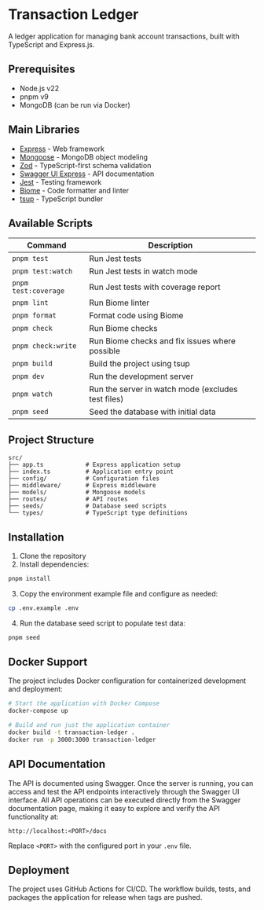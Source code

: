 # Transaction Ledger

A ledger application for managing bank account transactions, built with TypeScript and Express.js.

## Prerequisites

- Node.js v22
- pnpm v9
- MongoDB (can be run via Docker)

## Main Libraries

- [Express](https://expressjs.com/) - Web framework
- [Mongoose](https://mongoosejs.com/) - MongoDB object modeling
- [Zod](https://zod.dev/) - TypeScript-first schema validation
- [Swagger UI Express](https://github.com/scottie1984/swagger-ui-express) - API documentation
- [Jest](https://jestjs.io/) - Testing framework
- [Biome](https://biomejs.dev/) - Code formatter and linter
- [tsup](https://github.com/egoist/tsup) - TypeScript bundler

## Available Scripts

| Command | Description |
|---------|-------------|
| `pnpm test` | Run Jest tests |
| `pnpm test:watch` | Run Jest tests in watch mode |
| `pnpm test:coverage` | Run Jest tests with coverage report |
| `pnpm lint` | Run Biome linter |
| `pnpm format` | Format code using Biome |
| `pnpm check` | Run Biome checks |
| `pnpm check:write` | Run Biome checks and fix issues where possible |
| `pnpm build` | Build the project using tsup |
| `pnpm dev` | Run the development server |
| `pnpm watch` | Run the server in watch mode (excludes test files) |
| `pnpm seed` | Seed the database with initial data |

## Project Structure

```
src/
├── app.ts            # Express application setup
├── index.ts          # Application entry point
├── config/           # Configuration files
├── middleware/       # Express middleware
├── models/           # Mongoose models
├── routes/           # API routes
├── seeds/            # Database seed scripts
└── types/            # TypeScript type definitions
```

## Installation

1. Clone the repository
2. Install dependencies:

```bash
pnpm install
```

3. Copy the environment example file and configure as needed:

```bash
cp .env.example .env
```

4. Run the database seed script to populate test data:

```bash
pnpm seed
```

## Docker Support

The project includes Docker configuration for containerized development and deployment:

```bash
# Start the application with Docker Compose
docker-compose up

# Build and run just the application container
docker build -t transaction-ledger .
docker run -p 3000:3000 transaction-ledger
```

## API Documentation

The API is documented using Swagger. Once the server is running, you can access and test the API endpoints interactively through the Swagger UI interface. All API operations can be executed directly from the Swagger documentation page, making it easy to explore and verify the API functionality at:

```
http://localhost:<PORT>/docs
```

Replace `<PORT>` with the configured port in your `.env` file.

## Deployment

The project uses GitHub Actions for CI/CD. The workflow builds, tests, and packages the application for release when tags are pushed.

